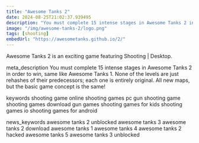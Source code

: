```yaml
---
title: "Awesome Tanks 2"
date: 2024-08-25T21:02:37.939495
description: "You must complete 15 intense stages in Awesome Tanks 2 in order to win, same like Awesome Tanks 1. None of the levels are just rehashes of their predecessors; each one is entirely original. All new maps, but the basic game concept is the same!"
image: "/img/awesome-tanks-2/logo.png"
tags: [shooting]
embedUrl: "https://awesometanks.github.io/2/"
---
```


Awesome Tanks 2 is an exciting game featuring Shooting | Desktop.

meta_description
You must complete 15 intense stages in Awesome Tanks 2 in order to win, same like Awesome Tanks 1. None of the levels are just rehashes of their predecessors; each one is entirely original. All new maps, but the basic game concept is the same!


keywords
shooting game online shooting games pc gun shooting game shooting games download gun games shooting games for kids shooting games io shooting games for android


news_keywords
awesome tanks 2 unblocked awesome tanks 3 awesome tanks 2 download awesome tanks 1 awesome tanks 4 awesome tanks 2 hacked awesome tanks 5 awesome tanks 3 unblocked
